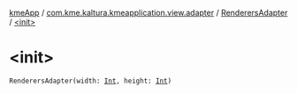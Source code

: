 [kmeApp](../../index.md) / [com.kme.kaltura.kmeapplication.view.adapter](../index.md) / [RenderersAdapter](index.md) / [&lt;init&gt;](./-init-.md)

# &lt;init&gt;

`RenderersAdapter(width: `[`Int`](https://kotlinlang.org/api/latest/jvm/stdlib/kotlin/-int/index.html)`, height: `[`Int`](https://kotlinlang.org/api/latest/jvm/stdlib/kotlin/-int/index.html)`)`